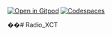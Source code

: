 [![Open in Gitpod](https://img.shields.io/badge/Open%20in-Gitpod-0CAFFF?logo=gitpod&logoColor=white)](https://gitpod.io/#https://github.com/Jithu2003/FINAL_YEAR)
[![Codespaces](https://github.com/codespaces/badge.svg)](https://github.com/codespaces/new?repo=Jithu2003/FINAL_YEAR)

��#   R a d i o _ X C T 
 
 

